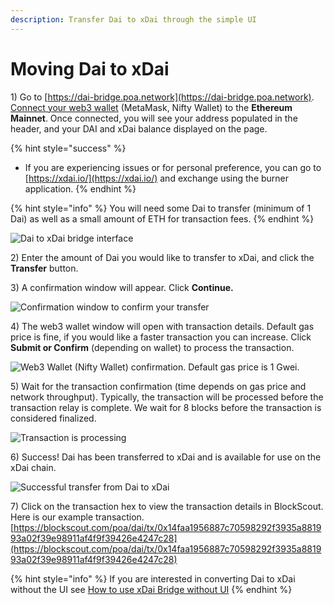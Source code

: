 ```yaml
---
description: Transfer Dai to xDai through the simple UI
---
```


# Moving Dai to xDai

1\) Go to [https://dai-bridge.poa.network](https://dai-bridge.poa.network). [Connect your web3 wallet](../wallets/metamask/metamask-setup.md) \(MetaMask, Nifty Wallet\) to the **Ethereum Mainnet**. Once connected, you will see your address populated in the header, and your DAI and xDai balance displayed on the page. 

{% hint style="success" %}
* If you are experiencing issues or for personal preference, you can go to [https://xdai.io/](https://xdai.io/) and exchange using the burner application.
{% endhint %}

{% hint style="info" %}
You will need some Dai to transfer \(minimum of 1 Dai\) as well as a small amount of ETH for transaction fees.
{% endhint %}

![Dai to xDai bridge interface](../../.gitbook/assets/screen-shot-2019-10-11-at-3.13.16-pm.png)

2\) Enter the amount of Dai you would like to transfer to xDai, and click the **Transfer** button.

3\) A confirmation window will appear. Click **Continue.**

![Confirmation window to confirm your transfer](../../.gitbook/assets/screen-shot-2019-10-11-at-3.13.23-pm.png)

4\) The web3 wallet window will open with transaction details. Default gas price is fine, if you would like a faster transaction you can increase. Click **Submit or Confirm** \(depending on wallet\) to process the transaction.

![Web3 Wallet \(Nifty Wallet\) confirmation. Default gas price is 1 Gwei.](../../.gitbook/assets/screen-shot-2019-10-11-at-3.13.33-pm.png)

5\) Wait for the transaction confirmation \(time depends on gas price and network throughput\). Typically, the transaction will be processed before the transaction relay is complete. We wait for 8 blocks before the transaction is considered finalized. 

![Transaction is processing](../../.gitbook/assets/screen-shot-2019-10-11-at-3.13.44-pm.png)

6\) Success! Dai has been transferred to xDai and is available for use on the xDai chain.

![Successful transfer from Dai to xDai](../../.gitbook/assets/screen-shot-2019-10-11-at-3.16.11-pm.png)

7\) Click on the transaction hex to view the transaction details in BlockScout. Here is our example transaction. [https://blockscout.com/poa/dai/tx/0x14faa1956887c70598292f3935a881993a02f39e98911af4f9f39426e4247c28](https://blockscout.com/poa/dai/tx/0x14faa1956887c70598292f3935a881993a02f39e98911af4f9f39426e4247c28)

{% hint style="info" %}
If you are interested in converting Dai to xDai without the UI see [How to use xDai Bridge without UI](https://docs.tokenbridge.net/xdai-bridge/how-to-use-xdai-bridge-without-ui) 
{% endhint %}


